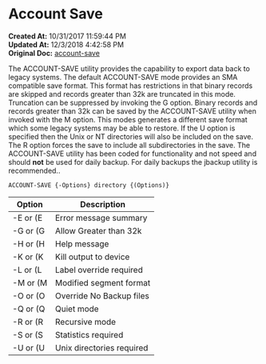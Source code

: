 # Account Save

**Created At:** 10/31/2017 11:59:44 PM  
**Updated At:** 12/3/2018 4:42:58 PM  
**Original Doc:** [account-save](https://docs.jbase.com/49275-restore/account-save)  


The ACCOUNT-SAVE utility provides the capability to export data back to legacy systems. The default ACCOUNT-SAVE mode provides an SMA compatible save format. This format has restrictions in that binary records are skipped and records greater than 32k are truncated in this mode. Truncation can be suppressed by invoking the G option. Binary records and records greater than 32k can be saved by the ACCOUNT-SAVE utility when invoked with the M option. This modes generates a different save format which some legacy systems may be able to restore. If the U option is specified then the Unix or NT directories will also be included on the save. The R option forces the save to include all subdirectories in the save. The ACCOUNT-SAVE utility has been coded for functionality and not speed and should **not** be used for daily backup. For daily backups the jbackup utility is recommended..

```
ACCOUNT-SAVE {-Options} directory {(Options)}
```


| Option<br> | Description<br> |
| --- | --- |
| -E or (E<br> | Error message summary<br> |
| -G or (G<br> | Allow Greater than 32k<br> |
| -H or (H<br> | Help message<br> |
| -K or (K<br> | Kill output to device<br> |
| -L or (L<br> | Label override required<br> |
| -M or (M<br> | Modified segment format<br> |
| -O or (O<br> | Override No Backup files<br> |
| -Q or (Q<br> | Quiet mode<br> |
| -R or (R<br> | Recursive mode<br> |
| -S or (S<br> | Statistics required<br> |
| -U or (U<br> | Unix directories required<br> |

